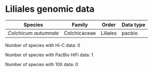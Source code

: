 # Liliales genomic data

| Species | Family | Order | Data type |
| -- | --- | --- | --- |
| *Colchicum autumnale* | Colchicaceae | Liliales | pacbio |

Number of species with Hi-C data: 0

Number of species with PacBio HiFi data: 1

Number of species with 10X data: 0
